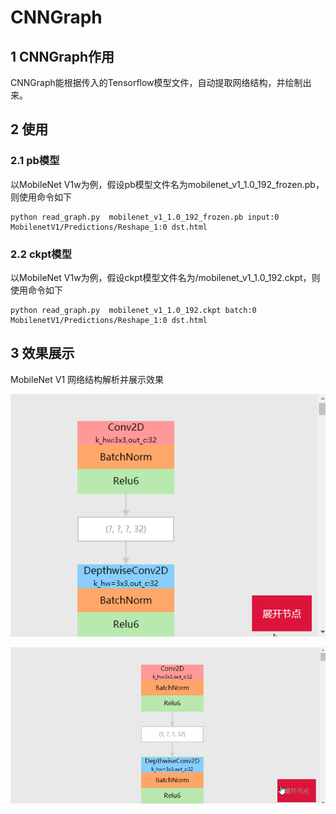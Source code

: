 # CNNGraph
## 1 CNNGraph作用
CNNGraph能根据传入的Tensorflow模型文件，自动提取网络结构，并绘制出来。
## 2 使用
### 2.1 pb模型
以MobileNet V1w为例，假设pb模型文件名为mobilenet_v1_1.0_192_frozen.pb，则使用命令如下
```
python read_graph.py  mobilenet_v1_1.0_192_frozen.pb input:0 MobilenetV1/Predictions/Reshape_1:0 dst.html
```

### 2.2 ckpt模型
以MobileNet V1w为例，假设ckpt模型文件名为/mobilenet_v1_1.0_192.ckpt，则使用命令如下
```
python read_graph.py  mobilenet_v1_1.0_192.ckpt batch:0 MobilenetV1/Predictions/Reshape_1:0 dst.html
```
## 3 效果展示
MobileNet V1 网络结构解析并展示效果

![合并计算节点效果](merged_demo.gif)

![展开计算节点效果](network_demo.gif)
